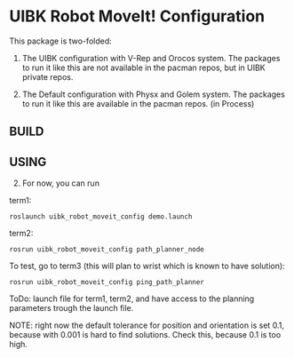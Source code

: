 UIBK Robot MoveIt! Configuration
================================

This package is two-folded:

1. The UIBK configuration with V-Rep and Orocos system. The packages to run it like this are not available in the pacman repos, but in UIBK private repos.

2. The Default configuration with Physx and Golem system. The packages to run it like this are available in the pacman repos. (in Process)

BUILD
-----


USING
-----

2. For now, you can run 

term1:

`roslaunch uibk_robot_moveit_config demo.launch`

term2:

`rosrun uibk_robot_moveit_config path_planner_node`

To test, go to term3 (this will plan to wrist which is known to have solution):

`rosrun uibk_robot_moveit_config ping_path_planner`


ToDo: launch file for term1, term2, and have access to the planning parameters trough the launch file.

NOTE: right now the default tolerance for position and orientation is set 0.1, because with 0.001 is hard to find solutions.  Check this, because 0.1 is too high.
